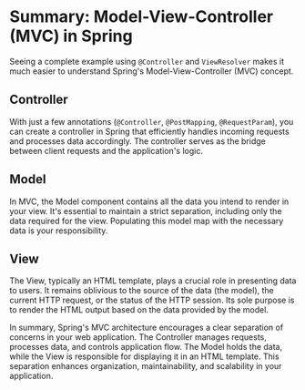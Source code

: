 # Summary: Model-View-Controller (MVC) in Spring

Seeing a complete example using `@Controller` and `ViewResolver` makes it much easier to understand Spring's Model-View-Controller (MVC) concept.

## Controller
With just a few annotations (`@Controller`, `@PostMapping`, `@RequestParam`), you can create a controller in Spring that efficiently handles incoming requests and processes data accordingly. The controller serves as the bridge between client requests and the application's logic.

## Model
In MVC, the Model component contains all the data you intend to render in your view. It's essential to maintain a strict separation, including only the data required for the view. Populating this model map with the necessary data is your responsibility.

## View
The View, typically an HTML template, plays a crucial role in presenting data to users. It remains oblivious to the source of the data (the model), the current HTTP request, or the status of the HTTP session. Its sole purpose is to render the HTML output based on the data provided by the model.

In summary, Spring's MVC architecture encourages a clear separation of concerns in your web application. The Controller manages requests, processes data, and controls application flow. The Model holds the data, while the View is responsible for displaying it in an HTML template. This separation enhances organization, maintainability, and scalability in your application.
